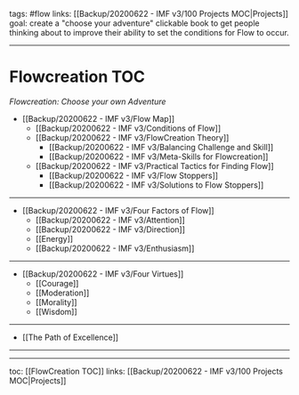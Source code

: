 tags: #flow
links: [[Backup/20200622 - IMF v3/100 Projects MOC|Projects]]
goal: create a "choose your adventure" clickable book to get people thinking about to improve their ability to set the conditions for Flow to occur.


---
# Flowcreation TOC
*Flowcreation: Choose your own Adventure*

- [[Backup/20200622 - IMF v3/Flow Map]]
	- [[Backup/20200622 - IMF v3/Conditions of Flow]]
	- [[Backup/20200622 - IMF v3/FlowCreation Theory]]
		- [[Backup/20200622 - IMF v3/Balancing Challenge and Skill]]
		- [[Backup/20200622 - IMF v3/Meta-Skills for Flowcreation]]
	- [[Backup/20200622 - IMF v3/Practical Tactics for Finding Flow]]
		- [[Backup/20200622 - IMF v3/Flow Stoppers]]
		- [[Backup/20200622 - IMF v3/Solutions to Flow Stoppers]]	

---

- [[Backup/20200622 - IMF v3/Four Factors of Flow]]
	- [[Backup/20200622 - IMF v3/Attention]]
	- [[Backup/20200622 - IMF v3/Direction]]
	- [[Energy]]
	- [[Backup/20200622 - IMF v3/Enthusiasm]]

---

- [[Backup/20200622 - IMF v3/Four Virtues]]
	- [[Courage]]
	- [[Moderation]]
	- [[Morality]]
	- [[Wisdom]]

---

- [[The Path of Excellence]]

---
---
toc: [[FlowCreation TOC]]
links: [[Backup/20200622 - IMF v3/100 Projects MOC|Projects]]